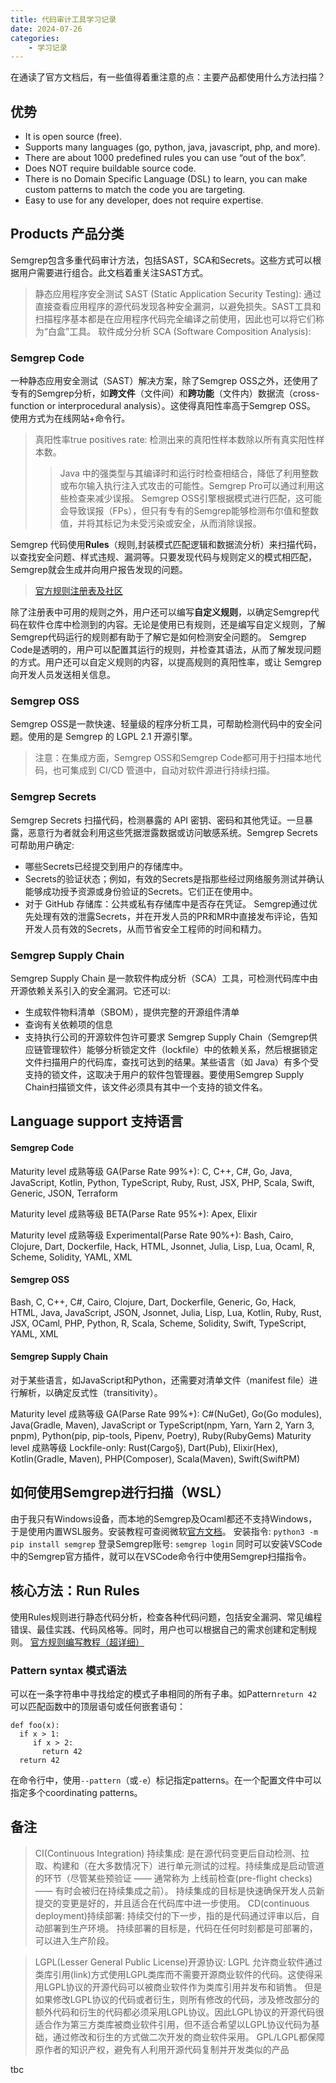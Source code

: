 ```yaml
---
title: 代码审计工具学习记录
date: 2024-07-26
categories:
    - 学习记录
---
```


在通读了官方文档后，有一些值得着重注意的点：主要产品都使用什么方法扫描？
## 优势
- It is open source (free).
- Supports many languages (go, python, java, javascript, php, and more).
- There are about 1000 predefined rules you can use “out of the box”.
- Does NOT require buildable source code.
- There is no Domain Specific Language (DSL) to learn, you can make custom patterns to match the code you are targeting.
- Easy to use for any developer, does not require expertise.

## Products 产品分类
Semgrep包含多重代码审计方法，包括SAST，SCA和Secrets。这些方式可以根据用户需要进行组合。此文档着重关注SAST方式。
> 静态应用程序安全测试 SAST (Static Application Security Testing): 通过直接查看应用程序的源代码发现各种安全漏洞，以避免损失。SAST工具和扫描程序基本都是在应用程序代码完全编译之前使用，因此也可以将它们称为“白盒”工具。
> 软件成分分析 SCA (Software Composition Analysis): 

### Semgrep Code
一种静态应用安全测试（SAST）解决方案，除了Semgrep OSS之外，还使用了专有的Semgrep分析，如**跨文件**（文件间）和**跨功能**（文件内）数据流（cross-function or interprocedural analysis）。这使得真阳性率高于Semgrep OSS。
使用方式为在线网站+命令行。
> 真阳性率true positives rate: 检测出来的真阳性样本数除以所有真实阳性样本数。
>> Java 中的强类型与其编译时和运行时检查相结合，降低了利用整数或布尔输入执行注入式攻击的可能性。Semgrep Pro可以通过利用这些检查来减少误报。
>>Semgrep OSS引擎根据模式进行匹配，这可能会导致误报（FPs），但只有专有的Semgrep能够检测布尔值和整数值，并将其标记为未受污染或安全，从而消除误报。

Semgrep 代码使用**Rules**（规则,封装模式匹配逻辑和数据流分析）来扫描代码，以查找安全问题、样式违规、漏洞等。只要发现代码与规则定义的模式相匹配，Semgrep就会生成并向用户报告发现的问题。
> [官方规则注册表及社区](https://semgrep.dev/r)

除了注册表中可用的规则之外，用户还可以编写**自定义规则**，以确定Semgrep代码在软件仓库中检测到的内容。无论是使用已有规则，还是编写自定义规则，了解Semgrep代码运行的规则都有助于了解它是如何检测安全问题的。
Semgrep Code是透明的，用户可以配置其运行的规则，并检查其语法，从而了解发现问题的方式。用户还可以自定义规则的内容，以提高规则的真阳性率，或让 Semgrep 向开发人员发送相关信息。

### Semgrep OSS
Semgrep OSS是一款快速、轻量级的程序分析工具，可帮助检测代码中的安全问题。使用的是 Semgrep 的 LGPL 2.1 开源引擎。
> 注意：在集成方面，Semgrep OSS和Semgrep Code都可用于扫描本地代码，也可集成到 CI/CD 管道中，自动对软件源进行持续扫描。

### Semgrep Secrets
Semgrep Secrets 扫描代码，检测暴露的 API 密钥、密码和其他凭证。一旦暴露，恶意行为者就会利用这些凭据泄露数据或访问敏感系统。Semgrep Secrets 可帮助用户确定:
- 哪些Secrets已经提交到用户的存储库中。
- Secrets的验证状态；例如，有效的Secrets是指那些经过网络服务测试并确认能够成功授予资源或身份验证的Secrets。它们正在使用中。
- 对于 GitHub 存储库：公共或私有存储库中是否存在凭证。
Semgrep通过优先处理有效的泄露Secrets，并在开发人员的PR和MR中直接发布评论，告知开发人员有效的Secrets，从而节省安全工程师的时间和精力。

### Semgrep Supply Chain
Semgrep Supply Chain 是一款软件构成分析（SCA）工具，可检测代码库中由开源依赖关系引入的安全漏洞。它还可以:
- 生成软件物料清单（SBOM），提供完整的开源组件清单
- 查询有关依赖项的信息
- 支持执行公司的开源软件包许可要求
Semgrep Supply Chain（Semgrep供应链管理软件）能够分析锁定文件（lockfile）中的依赖关系，然后根据锁定文件扫描用户的代码库，查找可达到的结果。某些语言（如 Java）有多个受支持的锁文件，这取决于用户的软件包管理器。要使用Semgrep Supply Chain扫描锁文件，该文件必须具有其中一个支持的锁文件名。

## Language support 支持语言

#### Semgrep Code

Maturity level 成熟等级 GA(Parse Rate 99%+): C, C++, C#, Go, Java, JavaScript, Kotlin, Python, TypeScript, Ruby, Rust, JSX, PHP, Scala, Swift, Generic, JSON, Terraform

Maturity level 成熟等级 BETA(Parse Rate 95%+): Apex, Elixir

Maturity level 成熟等级 Experimental(Parse Rate 90%+): Bash, Cairo, Clojure, Dart, Dockerfile, Hack, HTML, Jsonnet, Julia, Lisp, Lua, Ocaml, R, Scheme, Solidity, YAML, XML

#### Semgrep OSS

Bash, C, C++, C#, Cairo, Clojure, Dart, Dockerfile, Generic, Go, Hack, HTML, Java, JavaScript, JSON, Jsonnet, Julia, Lisp, Lua, Kotlin, Ruby, Rust, JSX, OCaml, PHP, Python, R, Scala, Scheme, Solidity, Swift, TypeScript, YAML, XML

#### Semgrep Supply Chain

对于某些语言，如JavaScript和Python，还需要对清单文件（manifest file）进行解析，以确定反式性（transitivity）。

Maturity level 成熟等级 GA(Parse Rate 99%+): C#(NuGet), Go(Go modules), Java(Gradle, Maven), JavaScript or TypeScript(npm, Yarn, Yarn 2, Yarn 3, pnpm), Python(pip, pip-tools, Pipenv, Poetry), Ruby(RubyGems)
Maturity level 成熟等级 Lockfile-only: Rust(Cargo§), Dart(Pub), Elixir(Hex), Kotlin(Gradle, Maven), PHP(Composer), Scala(Maven), Swift(SwiftPM)

## 如何使用Semgrep进行扫描（WSL）
由于我只有Windows设备，而本地的Semgrep及Ocaml都还不支持Windows，于是使用内置WSL服务。安装教程可查阅微软[官方文档](https://learn.microsoft.com/zh-cn/windows/wsl/install)。
安装指令:
``python3 -m pip install semgrep``
登录Semgrep账号:
``semgrep login``
同时可以安装VSCode中的Semgrep官方插件，就可以在VSCode命令行中使用Semgrep扫描指令。


## 核心方法：Run Rules
使用Rules规则进行静态代码分析，检查各种代码问题，包括安全漏洞、常见编程错误、最佳实践、代码风格等。同时，用户也可以根据自己的需求创建和定制规则。
[官方规则编写教程（超详细）](https://semgrep.dev/learn)

### Pattern syntax 模式语法
可以在一条字符串中寻找给定的模式子串相同的所有子串。如Pattern``return 42``可以匹配函数中的顶层语句或任何嵌套语句：
```
def foo(x):
  if x > 1:
     if x > 2:
       return 42
  return 42
```
在命令行中，使用``--pattern``（或``-e``）标记指定patterns。在一个配置文件中可以指定多个coordinating patterns。


## 备注

> CI(Continuous Integration) 持续集成: 是在源代码变更后自动检测、拉取、构建和（在大多数情况下）进行单元测试的过程。持续集成是启动管道的环节（尽管某些预验证 —— 通常称为 上线前检查(pre-flight checks) —— 有时会被归在持续集成之前）。
> 持续集成的目标是快速确保开发人员新提交的变更是好的，并且适合在代码库中进一步使用。
> CD(continuous deployment)持续部署: 持续交付的下一步，指的是代码通过评审以后，自动部署到生产环境。
> 持续部署的目标是，代码在任何时刻都是可部署的，可以进入生产阶段。

> LGPL(Lesser General Public License)开源协议: LGPL 允许商业软件通过类库引用(link)方式使用LGPL类库而不需要开源商业软件的代码。这使得采用LGPL协议的开源代码可以被商业软件作为类库引用并发布和销售。
> 但是如果修改LGPL协议的代码或者衍生，则所有修改的代码，涉及修改部分的额外代码和衍生的代码都必须采用LGPL协议。因此LGPL协议的开源代码很适合作为第三方类库被商业软件引用，但不适合希望以LGPL协议代码为基础，通过修改和衍生的方式做二次开发的商业软件采用。
> GPL/LGPL都保障原作者的知识产权，避免有人利用开源代码复制并开发类似的产品

tbc